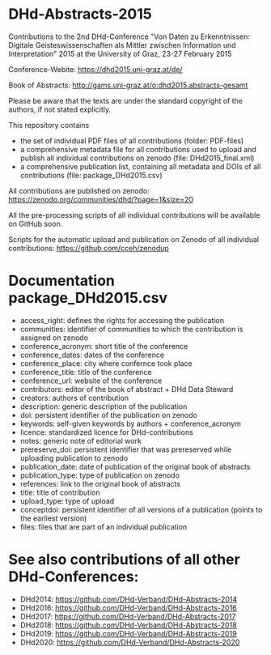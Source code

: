 # DHd-Abstracts-2015

Contributions to the 2nd DHd-Conference "Von Daten zu Erkenntnissen: Digitale Geisteswissenschaften als Mittler zwischen Information und Interpretation" 2015 at the University of Graz, 23-27 February 2015

Conference-Webite: https://dhd2015.uni-graz.at/de/

Book of Abstracts: http://gams.uni-graz.at/o:dhd2015.abstracts-gesamt



Please be aware that the texts are under the standard copyright of the authors, if not stated explicitly.

This repository contains 
- the set of individual PDF files of all contributions (folder: PDF-files)
- a comprehensive metadata file for all contributions used to upload and publish all individual contributions on zenodo (file: DHd2015_final.xml)
- a comprehensive publication list, containing all metadata and DOIs of all contributions (file: package_DHd2015.csv)

All contributions are published on zenodo: https://zenodo.org/communities/dhd/?page=1&size=20

All the pre-processing scripts of all individual contributions will be available on GitHub soon.

Scripts for the automatic upload and publication on Zenodo of all individual contributions: https://github.com/cceh/zenodup

# Documentation package_DHd2015.csv

- access_right: defines the rights for accessing the publication
- communities: identifier of communities to which the contribution is assigned on zenodo
- conference_acronym: short title of the conference
- conference_dates: dates of the conference
- conference_place: city where confernce took place
- conference_title: title of the conference
- conference_url: website of the conference
- contributors: editor of the book of abstract + DHd Data Steward
- creators: authors of contribution
- description: generic description of the publication
- doi: persistent identifier of the publication on zenodo
- keywords: self-given keywords by authors + conference_acronym
- licence: standardized licence for DHd-contributions
- notes: generic note of editorial work
- prereserve_doi: persistent identifier that was prereserved while uploading publication to zenodo
- publication_date: date of publication of the original book of abstracts
- publication_type: type of publication on zenodo
- references: link to the original book of abstracts
- title: title of contribution
- upload_type: type of upload
- conceptdoi: persistent identifier of all versions of a publication (points to the earliest version)
- files: files that are part of an individual publication

# See also contributions of all other DHd-Conferences:

- DHd2014: https://github.com/DHd-Verband/DHd-Abstracts-2014
- DHd2016: https://github.com/DHd-Verband/DHd-Abstracts-2016
- DHd2017: https://github.com/DHd-Verband/DHd-Abstracts-2017
- DHd2018: https://github.com/DHd-Verband/DHd-Abstracts-2018
- DHd2019: https://github.com/DHd-Verband/DHd-Abstracts-2019
- DHd2020: https://github.com/DHd-Verband/DHd-Abstracts-2020
